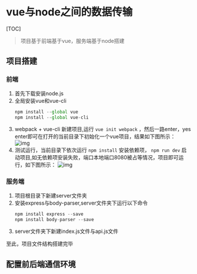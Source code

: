 # vue与node之间的数据传输

[TOC]

>项目基于前端基于vue，服务端基于node搭建

## 项目搭建

### 前端

1. 首先下载安装node.js
2. 全局安装vue和vue-cli
	``` js
    npm install --global vue
    npm install --global vue-cli
    ```
3. webpack + vue-cli 新建项目,运行 `vue init webpack` ，然后一路enter，yes enter即可在打开的当前目录下初始化一个vue项目，结果如下图所示：
	![img](http://opzww7anw.bkt.clouddn.com/mk/image/webpackinit.png)
4. 测试运行，当前目录下依次运行 `npm install` 安装依赖项， `npm run dev` 启动项目,如无依赖项安装失败，端口本地端口8080被占等情况，项目即可运行，如下图所示：
	![img](http://opzww7anw.bkt.clouddn.com/mk/image/npmrundev.png)

### 服务端

1. 项目根目录下新建server文件夹
2. 安装express与body-parser,server文件夹下运行以下命令
	``` js
    npm install express --save
    npm install body-parser --save
    ```
3. server文件夹下新建index.js文件与api.js文件

至此，项目文件结构搭建完毕

## 配置前后端通信环境


